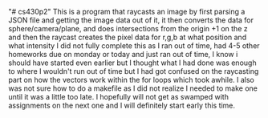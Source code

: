 "# cs430p2" 
This is a program that raycasts an image by first parsing a JSON file and getting the image data
out of it, it then converts the data for sphere/camera/plane, and does intersections from 
the origin +1 on the z and then the raycast creates the pixel data for r,g,b at what position and what intensity
I did not fully complete this as I ran out of time, had 4-5 other homeworks due on monday or today and
just ran out of time, I know i should have started even earlier but I thought what I had done was
enough to where I wouldn't run out of time but I had got confused on the raycasting part on how the vectors
work within the for loops which took awhile. I also was not sure how to do a makefile as I did not
realize I needed to make one until it was a little too late. I hopefully will not get as swamped with assignments
on the next one and I will definitely start early this time.
